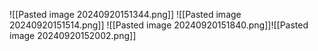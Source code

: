 ![[Pasted image 20240920151344.png]]
![[Pasted image 20240920151514.png]]
![[Pasted image 20240920151840.png]]![[Pasted image 20240920152002.png]]